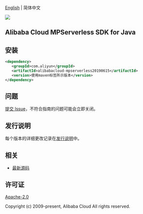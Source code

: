 [English](README.md) | 简体中文

![](https://aliyunsdk-pages.alicdn.com/icons/AlibabaCloud.svg)

## Alibaba Cloud MPServerless SDK for Java

## 安装

```xml
<dependency>
   <groupId>com.aliyun</groupId>
   <artifactId>alibabacloud-mpserverless20190615</artifactId>
   <version>使用maven标签所示版本</version>
</dependency>
```

## 问题

[提交 Issue](https://github.com/aliyun/alibabacloud-java-async-sdk/issues/new)，不符合指南的问题可能会立即关闭。

## 发行说明

每个版本的详细更改记录在[发行说明](./ChangeLog.txt)中。

## 相关

- [最新源码](https://github.com/aliyun/alibabacloud-async-java-sdk/)

## 许可证

[Apache-2.0](http://www.apache.org/licenses/LICENSE-2.0)

Copyright (c) 2009-present, Alibaba Cloud All rights reserved.
